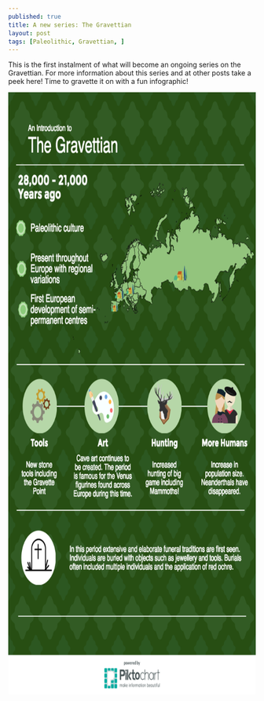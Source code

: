 ```yaml
---
published: true
title: A new series: The Gravettian
layout: post
tags: [Paleolithic, Gravettian, ]
---
```

This is the first instalment of what will become an ongoing series on the Gravettian. For more information about this series and at other posts take a peek here!  Time to gravette it on with a fun infographic! 
<br>


<center> <img src="/images/intro-to-the-gr_17133326_4132d06bd78d701e5f2a57d10447fb86b68c77fd.png" alt="Gravettian Infographic" width="800" height="1227"></center>

 <br>
 <br>
